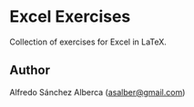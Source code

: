 # Excel Exercises

Collection of exercises for Excel in LaTeX.

## Author 
Alfredo Sánchez Alberca (asalber@gmail.com)
